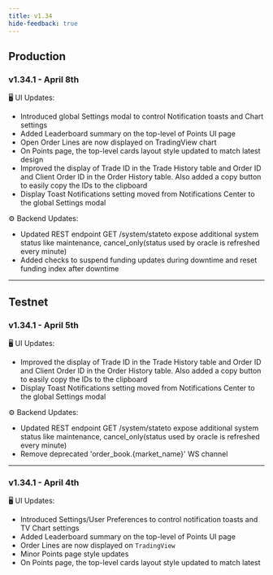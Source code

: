 ```yaml
---
title: v1.34
hide-feedback: true
---
```


## Production

### v1.34.1 - April 8th

🖥️ UI Updates:

* Introduced global Settings modal to control Notification toasts and Chart settings
* Added Leaderboard summary on the top-level of Points UI page
* Open Order Lines are now displayed on TradingView chart
* On Points page, the top-level cards layout style updated to match latest design
* Improved the display of Trade ID in the Trade History table and Order ID and Client Order ID in the Order History table. Also added a copy button to easily copy the IDs to the clipboard
* Display Toast Notifications setting moved from Notifications Center to the global Settings modal

⚙️ Backend Updates:

* Updated REST endpoint GET /system/stateto expose additional system status like maintenance, cancel_only(status used by oracle is refreshed every minute)
* Added checks to suspend funding updates during downtime and reset funding index after downtime

***

## Testnet

### v1.34.1 - April 5th

🖥️ UI Updates:

* Improved the display of Trade ID in the Trade History table and Order ID and Client Order ID in the Order History table. Also added a copy button to easily copy the IDs to the clipboard
* Display Toast Notifications setting moved from Notifications Center to the global Settings modal

⚙️ Backend Updates:

* Updated REST endpoint GET /system/stateto expose additional system status like maintenance, cancel_only(status used by oracle is refreshed every minute)
* Remove deprecated 'order_book.{market_name}' WS channel

***

### v1.34.1 - April 4th

🖥️ UI Updates:

* Introduced Settings/User Preferences to control notification toasts and TV Chart settings
* Added Leaderboard summary on the top-level of Points UI page
* Order Lines are now displayed on `TradingView`
* Minor Points page style updates
* On Points page, the top-level cards layout style updated to match latest

